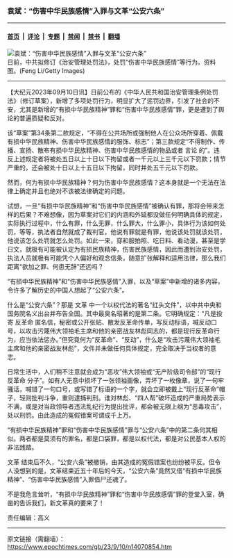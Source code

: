 ### 袁斌：“伤害中华民族感情”入罪与文革“公安六条”

---

#### [首页](../../../..?n14070854) &nbsp;|&nbsp; [评论](../../../../../epoch-comment?n14070854) &nbsp;|&nbsp; [专题](../../../../../epoch-special?n14070854) &nbsp;|&nbsp; [禁闻](../../../../../epoch-news?n14070854) &nbsp;|&nbsp; [禁书](../../../../../books?n14070854) &nbsp;|&nbsp; [翻墙](https://github.com/gfw-breaker/nogfw/blob/master/README.md?n14070854)


<div><img alt="袁斌：“伤害中华民族感情”入罪与文革“公安六条”" class="attachment-djy_600_400 size-djy_600_400 wp-post-image" src="https://i.epochtimes.com/assets/uploads/2023/09/id14070878-0374790f77a152a26951fdecc0628fe4-.jpeg"/>
<div class="caption">
 日前，中共拟修订《治安管理处罚法》，处罚“伤害中华民族感情”等行为。资料图。(Feng Li/Getty Images)
</div></div><hr/><div class="post_content" id="artbody" itemprop="articleBody">
 <!-- article content begin -->
 <p>
  【大纪元2023年09月10日讯】日前公布的《中华人民共和国治安管理条例处罚法》（修订草案），新增了多项处罚行为，明显扩大了惩罚边界，引发了社会的不安，尤其是新增的“有损中华民族精神”罪和“伤害中华民族感情”罪，更是遭到了舆论的普遍质疑和反对。
 </p>
 <p>
  该“草案”第34条第二款规定，“不得在公共场所或强制他人在公众场所穿着、佩戴有损中华民族精神、伤害中华民族感情的服饰、标志”；第三款规定“不得制作、传播、宣扬、散布有损中华民族精神、伤害中华民族感情的物品或者
  <ok href="https://www.epochtimes.com/gb/tag/%E8%A8%80%E8%AE%BA.html">
   言论
  </ok>
  的”。违反上述规定者将被处五日以上十日以下拘留或者一千元以上三千元以下罚款；情节严重的，还会被处十日以上十五日以下拘留，同时并处五千元以下罚款。
 </p>
 <p>
  然而，何为有损中华民族精神？何为伤害中华民族感情？这本身就是一个无法在法律上确定并且也绝对不该被法律确定的问题。
 </p>
 <p>
  试想，一旦“有损中华民族精神”和“伤害中华民族感情”被确认有罪，那将会带来怎样的后果？不难想像，因为草案对它们的内涵和外延都没做任何明确具体的规定，实际执行过程中，什么有罪，什么无罪，什么罪大，什么罪小，具体行为该如何处罚，等等，执法者自然就成了裁判官，他说有罪就是有罪，他说该处罚就该处罚，他说该怎么处罚就怎么处罚。如此一来，穿和服拍照、吃日料、看动漫，甚至是学日文，就极有可能被认定为有损民族精神，伤害民族感情，因此而遭到治安处罚，执法人员就极有可能凭个人偏好和观念信条，随意扩张解释和适用法律，那么我们距离“欲加之罪、何患无辞”还远吗？
 </p>
 <p>
  “有损中华民族精神”和“伤害中华民族感情”入罪，以及“草案”中新增的诸多内容，令许多了解历史的中国人想起了“公安六条”。
 </p>
 <p>
  什么是“公安六条”？那是
  <ok href="https://www.epochtimes.com/gb/tag/%E6%96%87%E9%9D%A9.html">
   文革
  </ok>
  中一个以权代法的著名“红头文件”，以中共中央和国务院名义出台并布告全国。其中最臭名昭著的是第二条。它明确规定：“凡是投寄
  <ok href="https://www.epochtimes.com/gb/tag/%E5%8F%8D%E9%9D%A9%E5%91%BD.html">
   反革命
  </ok>
  匿名信，秘密或公开张贴、散发反革命传单，写反动标语，喊反动口号，以攻击污蔑伟大领袖毛主席和他的亲密战友林彪同志的，都是现行反革命行为，应当依法惩办。”但究竟何为“反革命”、“反动”，什么是“攻击污蔑伟大领袖毛主席和他的亲密战友林彪”，文件并未做任何具体规定，完全取决于当权者的意志。
 </p>
 <p>
  日常生活中，人们稍不注意就会成为“恶攻”伟大领袖或“无产阶级司令部”的“现行
  <ok href="https://www.epochtimes.com/gb/tag/%E5%8F%8D%E9%9D%A9%E5%91%BD.html">
   反革命
  </ok>
  分子”。如有人无意中损坏了一张领袖画像，弄坏了一枚像章，说了一句牢骚话，喊错了一句口号，或写错了标语的一个字，就会立即被戴上“现行反革命”帽子，轻则批判斗争，重则逮捕判刑。谁对林彪、“四人帮”破坏造成的严重局势表示不满，或是对当政领导者违法乱纪行为提出批评，都会被无限上纲为“恶毒攻击”，处以刑罚。由此造成的冤假错案可谓成千上万。
 </p>
 <p>
  “有损中华民族精神”罪和“伤害中华民族感情”罪与“公安六条”中的第二条何其相似。两者都是莫须有的罪名，都是口袋罪，都是以权代法，都是对公民基本人权的非法践踏。
 </p>
 <p>
  <ok href="https://www.epochtimes.com/gb/tag/%E6%96%87%E9%9D%A9.html">
   文革
  </ok>
  结束后不久，“公安六条”被撤销，由其造成的冤假错案也纷纷被平反。但令人没想到的是，文革结束近五十年后的今天，“公安六条”竟然又借“有损中华民族精神”、“伤害中华民族感情”入罪借尸还魂了。
 </p>
 <p>
  不是我危言耸听，“有损中华民族精神”罪和“伤害中华民族感情”罪的登堂入室，确凿的告诉我们，新文革真的要来了！
 </p>
 <p>
  责任编辑：高义
 </p>
 <!-- article content end -->
 <div id="below_article_ad">
 </div>
</div>


---

原文链接（需翻墙）：https://www.epochtimes.com/gb/23/9/10/n14070854.htm